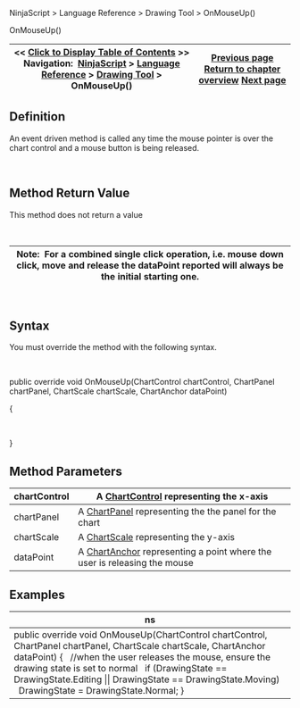 ﻿


NinjaScript \> Language Reference \> Drawing Tool \> OnMouseUp()






















OnMouseUp()







| \<\< [Click to Display Table of Contents](onmouseup.md) \>\> **Navigation:**     [NinjaScript](ninjascript-1.md) \> [Language Reference](language_reference_wip-1.md) \> [Drawing Tool](drawing_tools-1.md) \> OnMouseUp() | [Previous page](onmousemove-1.md) [Return to chapter overview](drawing_tools-1.md) [Next page](supportsalerts-1.md) |
| --- | --- |











## Definition


An event driven method is called any time the mouse pointer is over the chart control and a mouse button is being released.


 


## Method Return Value


This method does not return a value


 




| Note:  For a combined single click operation, i.e. mouse down click, move and release the dataPoint reported will always be the initial starting one. |
| --- |



 


## Syntax
You must override the method with the following syntax.


   

public override void OnMouseUp(ChartControl chartControl, ChartPanel chartPanel, ChartScale chartScale, ChartAnchor dataPoint)  

{  

   

}


## 


## Method Parameters




| chartControl | A [ChartControl](chartcontrol-1.md) representing the x\-axis |
| --- | --- |
| chartPanel | A [ChartPanel](chartpanel-1.md) representing the the panel for the chart |
| chartScale | A [ChartScale](chartscale-1.md) representing the y\-axis |
| dataPoint | A [ChartAnchor](chartanchor-1.md) representing a point where the user is releasing the mouse |



## 


## 


## Examples




| ns |
| --- |
| public override void OnMouseUp(ChartControl chartControl, ChartPanel chartPanel, ChartScale chartScale, ChartAnchor dataPoint) {    //when the user releases the mouse, ensure the drawing state is set to normal    if (DrawingState \=\= DrawingState.Editing \|\| DrawingState \=\= DrawingState.Moving)      DrawingState \= DrawingState.Normal; } |









